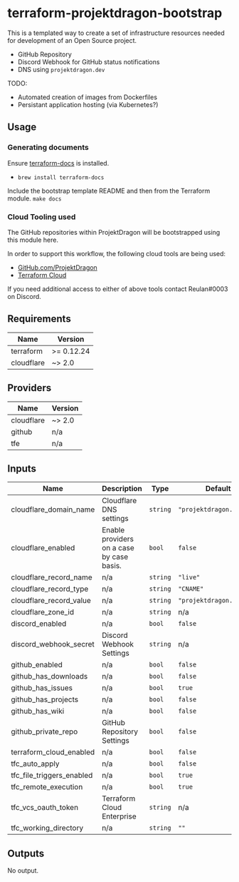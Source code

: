 # terraform-projektdragon-bootstrap
This is a templated way to create a set of infrastructure resources needed for development of an Open Source project.
- GitHub Repository
- Discord Webhook for GitHub status notifications
- DNS using `projektdragon.dev`

TODO:
- Automated creation of images from Dockerfiles
- Persistant application hosting (via Kubernetes?)

## Usage
### Generating documents
Ensure [terraform-docs](https://github.com/segmentio/terraform-docs) is installed.
- `brew install terraform-docs`

Include the bootstrap template README and then from the Terraform module.
`make docs`

### Cloud Tooling used
The GitHub repositories within ProjektDragon will be bootstrapped using this module here.

In order to support this workflow, the following cloud tools are being used:
- [GitHub.com/ProjektDragon](https://github.com/ProjektDragon)
- [Terraform Cloud](https://app.terraform.io/app/ProjektDragon/workspaces)

If you need additional access to either of above tools contact Reulan#0003 on Discord.
## Requirements

| Name | Version |
|------|---------|
| terraform | >= 0.12.24 |
| cloudflare | ~> 2.0 |

## Providers

| Name | Version |
|------|---------|
| cloudflare | ~> 2.0 |
| github | n/a |
| tfe | n/a |

## Inputs

| Name | Description | Type | Default | Required |
|------|-------------|------|---------|:--------:|
| cloudflare\_domain\_name | Cloudflare DNS settings | `string` | `"projektdragon.dev"` | no |
| cloudflare\_enabled | Enable providers on a case by case basis. | `bool` | `false` | no |
| cloudflare\_record\_name | n/a | `string` | `"live"` | no |
| cloudflare\_record\_type | n/a | `string` | `"CNAME"` | no |
| cloudflare\_record\_value | n/a | `string` | `"projektdragon.stream"` | no |
| cloudflare\_zone\_id | n/a | `string` | n/a | yes |
| discord\_enabled | n/a | `bool` | `false` | no |
| discord\_webhook\_secret | Discord Webhook Settings | `string` | n/a | yes |
| github\_enabled | n/a | `bool` | `false` | no |
| github\_has\_downloads | n/a | `bool` | `false` | no |
| github\_has\_issues | n/a | `bool` | `true` | no |
| github\_has\_projects | n/a | `bool` | `false` | no |
| github\_has\_wiki | n/a | `bool` | `false` | no |
| github\_private\_repo | GitHub Repository Settings | `bool` | `false` | no |
| terraform\_cloud\_enabled | n/a | `bool` | `false` | no |
| tfc\_auto\_apply | n/a | `bool` | `false` | no |
| tfc\_file\_triggers\_enabled | n/a | `bool` | `true` | no |
| tfc\_remote\_execution | n/a | `bool` | `true` | no |
| tfc\_vcs\_oauth\_token | Terraform Cloud Enterprise | `string` | n/a | yes |
| tfc\_working\_directory | n/a | `string` | `""` | no |

## Outputs

No output.

